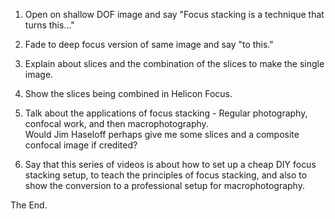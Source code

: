 
1) Open on shallow DOF image and say "Focus stacking is a technique that turns this..."

2) Fade to deep focus version of same image and say "to this."

3) Explain about slices and the combination of the slices to make the single image. 

4) Show the slices being combined in Helicon Focus. 

5) Talk about the applications of focus stacking - Regular photography, confocal work, and then macrophotography. <br>
Would Jim Haseloff perhaps give me some slices and a composite confocal image if credited? 


6) Say that this series of videos is about how to set up a cheap DIY focus stacking setup, to teach the principles of focus stacking, and also to show the conversion to a professional setup for macrophotography. 

The End. 
